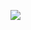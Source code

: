 [<img src="http://www.vamex-vipe.de/wp-content/themes/twentytenNavvis/images/navvis_white.png">](http://www.navvis.com/)
